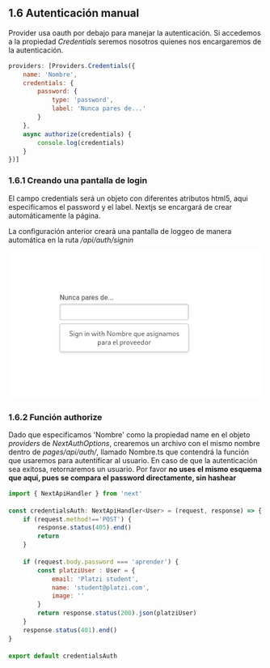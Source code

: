 ## 1.6 Autenticación manual

Provider usa oauth por debajo para manejar la autenticación. Si
accedemos a la propiedad *Credentials* seremos nosotros quienes nos
encargaremos de la autenticación.

``` javascript
providers: [Providers.Credentials({
    name: 'Nombre',
    credentials: {
        password: {
            type: 'password',
            label: 'Nunca pares de...'
        }
    },
    async authorize(credentials) {
        console.log(credentials)
    }
})]
```

### 1.6.1 Creando una pantalla de login

El campo credentials será un objeto con diferentes atributos html5, aqui
especificamos el password y el label. Nextjs se encargará de crear
automáticamente la página.

La configuración anterior creará una pantalla de loggeo de manera
automática en la ruta */api/auth/signin*

![image](Notes/NextjsAutenticacion/img/NextjsAuthSignin.png)

### 1.6.2 Función authorize

Dado que especificamos 'Nombre' como la propiedad name en el objeto
*providers* de *NextAuthOptions*, crearemos un archivo con el mismo
nombre dentro de *pages/api/auth/*, llamado Nombre.ts que contendrá la
función que usaremos para autentificar al usuario. En caso de que la
autenticación sea exitosa, retornaremos un usuario. Por favor **no uses
el mismo esquema que aquí, pues se compara el password directamente, sin
hashear**

``` javascript
import { NextApiHandler } from 'next'

const credentialsAuth: NextApiHandler<User> = (request, response) => {
    if (request.method!=='POST') {
        response.status(405).end()
        return
    }

    if (request.body.password === 'aprender') {
        const platziUser : User = {
            email: 'Platzi student',
            name: 'student@platzi.com',
            image: ''
        }
        return response.status(200).json(platziUser)
    }
    response.status(401).end()
}

export default credentialsAuth
```


